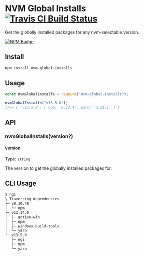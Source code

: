# NVM Global Installs [![Travis CI Build Status](https://img.shields.io/travis/com/Richienb/nvm-global-installs/master.svg?style=for-the-badge)](https://travis-ci.com/Richienb/nvm-global-installs)

Get the globally installed packages for any nvm-selectable version.

[![NPM Badge](https://nodei.co/npm/nvm-global-installs.png)](https://npmjs.com/package/nvm-global-installs)

## Install

```sh
npm install nvm-global-installs
```

## Usage

```js
const nvmGlobalInstalls = require("nvm-global-installs");

nvmGlobalInstalls("v13.5.0");
//=> { 'v13.5.0': { npm: '6.13.4', yarn: '1.21.1' } }
```

## API

### nvmGlobalInstalls(version?)

#### version

Type: `string`

The version to get the globally installed packages for.

## CLI Usage

```sh
$ ngi
\ Traversing dependencies
├─ v0.10.48
│  └─ npm
├─ v12.14.0
│  ├─ active-win
│  ├─ npm
│  ├─ windows-build-tools
│  └─ yarn
└─ v13.5.0
   ├─ ngi
   ├─ npm
   └─ yarn
```
